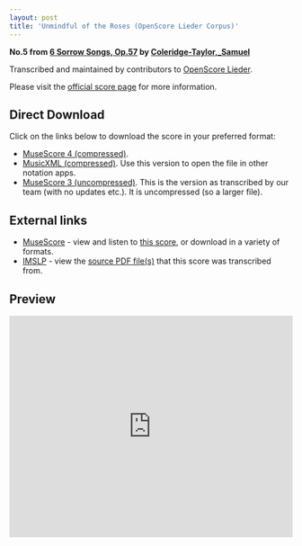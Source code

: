 ```yaml
---
layout: post
title: 'Unmindful of the Roses (OpenScore Lieder Corpus)'
---
```


__No.5 from [6 Sorrow Songs, Op.57](https://fourscoreandmore.org/openscore/lieder/Coleridge-Taylor,_Samuel/6_Sorrow_Songs,_Op.57/) by [Coleridge-Taylor,_Samuel](https://fourscoreandmore.org/openscore/lieder/Coleridge-Taylor,_Samuel)__

Transcribed and maintained by contributors to [OpenScore Lieder].

Please visit the [official score page] for more information.

[official score page]: https://musescore.com/openscore-lieder-corpus/scores/6189622
[OpenScore Lieder]: https://musescore.com/openscore-lieder-corpus

## Direct Download

Click on the links below to download the score in your preferred format:
- [MuseScore 4 (compressed)](https://github.com/openscore/lieder/blob/main/scores/Coleridge-Taylor,_Samuel/6_Sorrow_Songs,_Op.57/5_Unmindful_of_the_Roses/lc6189622.mscz?raw=true).
- [MusicXML (compressed)](https://github.com/openscore/lieder/blob/main/scores/Coleridge-Taylor,_Samuel/6_Sorrow_Songs,_Op.57/5_Unmindful_of_the_Roses/lc6189622.mxl?raw=true). Use this version to open the file in other notation apps.
- [MuseScore 3 (uncompressed)](https://github.com/openscore/lieder/blob/main/scores/Coleridge-Taylor,_Samuel/6_Sorrow_Songs,_Op.57/5_Unmindful_of_the_Roses/lc6189622.mscx?raw=true). This is the version as transcribed by our team (with no updates etc.). It is uncompressed (so a larger file).

## External links

- [MuseScore] - view and listen to [this score][MuseScore], or download in a variety of formats.
- [IMSLP] - view the [source PDF file(s)][IMSLP] that this score was transcribed from.

[MuseScore]: https://musescore.com/score/6189622
[IMSLP]: https://imslp.org/wiki/Special:ReverseLookup/23607

## Preview

<iframe width="100%" height="394" src="https://musescore.com/openscore-lieder-corpus/scores/6189622/embed" frameborder="0" allowfullscreen allow="autoplay; fullscreen"></iframe>
